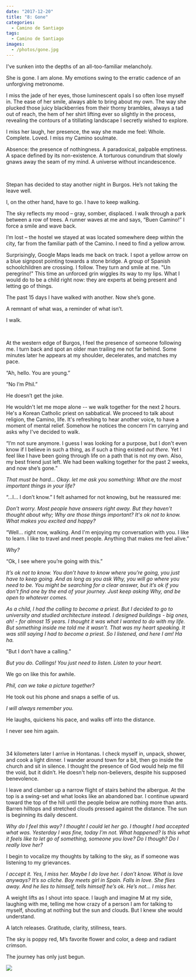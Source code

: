 ```yaml
---
date: "2017-12-20"
title: "8: Gone"
categories:
  - Camino de Santiago
tags: 
  - Camino de Santiago
images:
  - /photos/gone.jpg
---
```


I've sunken into the depths of an all-too-familiar melancholy.

She is gone. I am alone. My emotions swing to the erratic cadence of an unforgiving metronome.

I miss the jade of her eyes, those luminescent opals I so often lose myself in. The ease of her smile, always able to bring about my own. The way she plucked those juicy blackberries from their thorny brambles, always a tad out of reach, the hem of her shirt lifting ever so slightly in the process, revealing the contours of a titillating landscape I secretly wished to explore.

I miss her laugh, her presence, the way she made me feel: Whole. Complete. Loved. I miss my Camino soulmate.

Absence: the presence of nothingness. A paradoxical, palpable emptiness. A space defined by its non-existence. A torturous conundrum that slowly gnaws away the seam of my mind. A universe without incandescence.

<br>

Stepan has decided to stay another night in Burgos. He’s not taking the leave well.

I, on the other hand, have to go. I have to keep walking.

The sky reflects my mood – gray, somber, displaced. I walk through a park between a row of trees. A runner waves at me and says, “Buen Camino!” I force a smile and wave back.

I’m lost – the hostel we stayed at was located somewhere deep within the city, far from the familiar path of the Camino. I need to find a yellow arrow.

Surprisingly, Google Maps leads me back on track. I spot a yellow arrow on a blue signpost pointing towards a stone bridge. A group of Spanish schoolchildren are crossing. I follow. They turn and smile at me. "Un peregrino!" This time an unforced grin wiggles its way to my lips. What I would do to be a child right now: they are experts at being present and letting go of things.

The past 15 days I have walked with another. Now she’s gone.

A remnant of what was, a reminder of what isn’t.

I walk.

<br>

At the western edge of Burgos, I feel the presence of someone following me. I turn back and spot an older man trailing me not far behind. Some minutes later he appears at my shoulder, decelerates, and matches my pace.

“Ah, hello. You are young.”

“No I’m Phil.” 

He doesn’t get the joke.

He wouldn't let me mope alone -- we walk together for the next 2 hours. He's a Korean Catholic priest on sabbatical. We proceed to talk about religion, the Camino, life. It's refreshing to hear another voice, to have a moment of mental relief. Somehow he notices the concern I'm carrying and asks why I've decided to walk.

“I’m not sure anymore. I guess I was looking for a purpose, but I don't even know if I believe in such a thing, as if such a thing existed _out there._ Yet I feel like I have been going through life on a path that is not my own. Also, my best friend just left. We had been walking together for the past 2 weeks, and now she’s gone.”

_That must be hard... Okay. let me ask you something: What are the most important things in your life?_

“...I... I don’t know.” I felt ashamed for not knowing, but he reassured me:

_Don't worry. Most people have answers right away. But they haven’t thought about why; Why are those things important? It's ok not to know. What makes you excited and happy?_

“Well… right now, walking. And I'm enjoying my conversation with you. I like to learn. I like to travel and meet people. Anything that makes me feel alive.”

_Why?_

“Ok, I see where you’re going with this.”

_It’s ok not to know. You don’t have to know where you’re going, you just have to keep going. And as long as you ask Why, you will go where you need to be. You might be searching for a clear answer, but it’s ok if you don’t find one by the end of your journey. Just keep asking Why, and be open to whatever comes._

_As a child, I had the calling to become a priest. But I decided to go to university and studied architecture instead. I designed buildings - big ones, ah! - for almost 15 years. I thought it was what I wanted to do with my life. But something inside me told me it wasn’t. That was my heart speaking. It was still saying I had to become a priest. So I listened, and here I am! Ha ha._

"But I don’t have a calling.”

_But you do. Callings! You just need to listen. Listen to your heart._ 

We go on like this for awhile.

_Phil, can we take a picture together?_

He took out his phone and snaps a selfie of us.

_I will always remember you._

He laughs, quickens his pace, and walks off into the distance.

I never see him again.

<br>

34 kilometers later I arrive in Hontanas. I check myself in, unpack, shower, and cook a light dinner. I wander around town for a bit, then go inside the church and sit in silence. I thought the presence of God would help me fill the void, but it didn’t. He doesn't help non-believers, despite his supposed benevolence.

I leave and clamber up a narrow flight of stairs behind the albergue. At the top is a swing-set and what looks like an abandoned bar. I continue upward toward the top of the hill until the people below are nothing more than ants. Barren hilltops and stretched clouds pressed against the distance. The sun is beginning its daily descent.

_Why do I feel this way? I thought I could let her go. I thought I had accepted what was. Yesterday I was fine, today I'm not. What happened? Is this what it feels like to let go of something, someone you love? Do I though? Do I really love her?_

I begin to vocalize my thoughts by talking to the sky, as if someone was listening to my grievances.

_I accept it. Yes, I miss her. Maybe I do love her. I don’t know. What is love anyways? It’s so cliche. Boy meets girl in Spain. Falls in love. She flies away. And he lies to himself, tells himself he’s ok. He’s not... I miss her._

A weight lifts as I shout into space. I laugh and imagine M at my side, laughing with me, telling me how crazy of a person I am for talking to myself, shouting at nothing but the sun and clouds. But I knew she would understand.

A latch releases. Gratitude, clarity, stillness, tears.

The sky is poppy red, M’s favorite flower and color, a deep and radiant crimson.

The journey has only just begun.

![](/photos/gone.jpg)